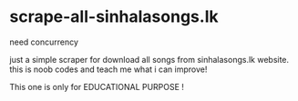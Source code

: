 # scrape-all-sinhalasongs.lk
need concurrency

just a simple scraper for download all songs from sinhalasongs.lk website.
this is noob codes and teach me what i can improve!

This one is only for EDUCATIONAL PURPOSE !
